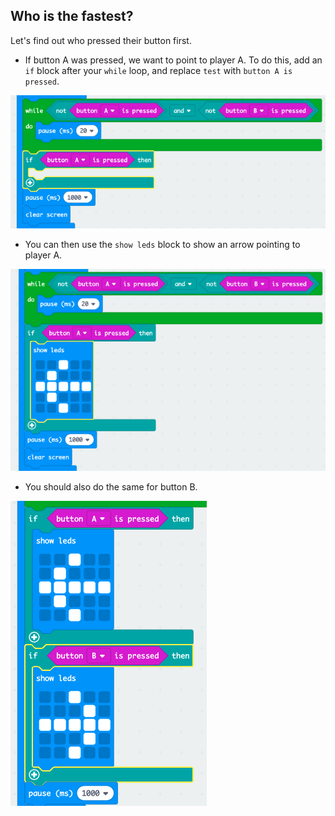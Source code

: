 ## Who is the fastest?

Let's find out who pressed their button first.

+ If button A was pressed, we want to point to player A. To do this, add an `if` block after your `while` loop, and replace `test` with `button A is pressed`.

![截图](images/reaction-if-a.png)

+ You can then use the `show leds` block to show an arrow pointing to player A.

![截屏](images/reaction-if-a-show.png)

+ You should also do the same for button B.

![截屏](images/reaction-if-b-show.png)